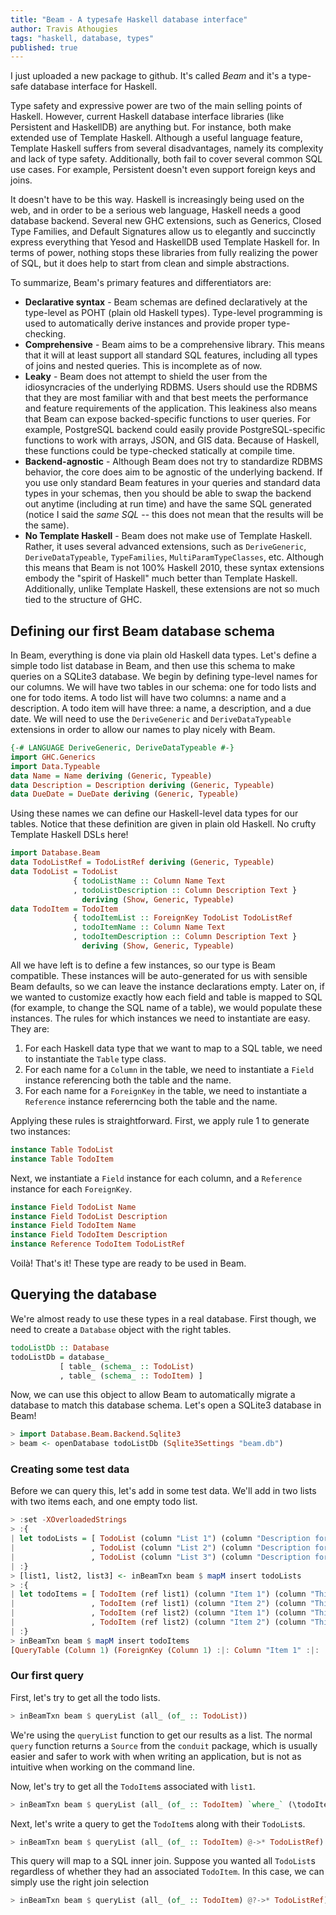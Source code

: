 ```yaml
---
title: "Beam - A typesafe Haskell database interface"
author: Travis Athougies
tags: "haskell, database, types"
published: true
---
```


I just uploaded a new package to github. It's called *Beam* and it's a type-safe database interface
for Haskell.

Type safety and expressive power are two of the main selling points of Haskell. However,
current Haskell database interface libraries (like Persistent and HaskellDB) are anything but. For instance, both
make extended use of Template Haskell. Although a useful language feature, Template Haskell suffers
from several disadvantages, namely its complexity and lack of type safety. Additionally, both fail to cover several common SQL use cases. For example, Persistent doesn't even support foreign keys and joins. 

It doesn't have to be this way. Haskell is increasingly being used on the web, and in order to be a serious web language, Haskell needs a good database backend. Several new GHC extensions, such as Generics, Closed Type Families, and Default Signatures allow us to elegantly and succinctly express everything that Yesod and HaskellDB used Template Haskell for. In terms of power, nothing stops these libraries from fully realizing the power of SQL, but it does help to start from clean and simple abstractions.

To summarize, Beam's primary features and differentiators are:

- **Declarative syntax** - Beam schemas are defined declaratively at the type-level as POHT (plain old Haskell types). Type-level programming is used to automatically derive instances and provide proper type-checking.
- **Comprehensive** - Beam aims to be a comprehensive library. This means that it will at least support all standard SQL features, including all types of joins and nested queries. This is incomplete as of now.
- **Leaky** - Beam does not attempt to shield the user from the idiosyncracies of the underlying RDBMS. Users should use the RDBMS that they are most familiar with and that best meets the performance and feature requirements of the application. This leakiness also means that Beam can expose backed-specific functions to user queries. For example, PostgreSQL backend could easily provide PostgreSQL-specific functions to work with arrays, JSON, and GIS data. Because of Haskell, these functions could be type-checked statically at compile time.
- **Backend-agnostic** - Although Beam does not try to standardize RDBMS behavior, the core does aim to be agnostic of the underlying backend. If you use only standard Beam features in your queries and standard data types in your schemas, then you should be able to swap the backend out anytime (including at run time) and have the same SQL generated (notice I said the *same SQL* -- this does not mean that the results will be the same).
- **No Template Haskell** - Beam does not make use of Template Haskell. Rather, it uses several advanced extensions, such as `DeriveGeneric`, `DeriveDataTypeable`, `TypeFamilies`, `MultiParamTypeClasses`, etc. Although this means that Beam is not 100% Haskell 2010, these syntax extensions embody the "spirit of Haskell" much better than Template Haskell. Additionally, unlike Template Haskell, these extensions are not so much tied to the structure of GHC.

## Defining our first Beam database schema

In Beam, everything is done via plain old Haskell data types. Let's define a simple todo list database in Beam, and then use this schema to make queries on a SQLite3 database. We begin by defining type-level names for our columns. We will have two tables in our schema: one for todo lists and one for todo items. A todo list will have two columns: a name and a description. A todo item will have three: a name, a description, and a due date. We will need to use the `DeriveGeneric` and `DeriveDataTypeable` extensions in order to allow our names to play nicely with Beam.

```haskell
{-# LANGUAGE DeriveGeneric, DeriveDataTypeable #-}
import GHC.Generics
import Data.Typeable
data Name = Name deriving (Generic, Typeable)
data Description = Description deriving (Generic, Typeable)
data DueDate = DueDate deriving (Generic, Typeable)
```

Using these names we can define our Haskell-level data types for our tables. Notice that these definition are given in plain old Haskell. No crufty Template Haskell DSLs here!

```haskell
import Database.Beam
data TodoListRef = TodoListRef deriving (Generic, Typeable)
data TodoList = TodoList
              { todoListName :: Column Name Text
              , todoListDescription :: Column Description Text }
                deriving (Show, Generic, Typeable)
data TodoItem = TodoItem
              { todoItemList :: ForeignKey TodoList TodoListRef
              , todoItemName :: Column Name Text
              , todoItemDescription :: Column Description Text }
                deriving (Show, Generic, Typeable)
```

All we have left is to define a few instances, so our type is Beam compatible. These instances will be auto-generated for us with sensible Beam defaults, so we can leave the instance declarations empty. Later on, if we wanted to customize exactly how each field and table is mapped to SQL (for example, to change the SQL name of a table), we would populate these instances. The rules for which instances we need to instantiate are easy. They are:

1. For each Haskell data type that we want to map to a SQL table, we need to instantiate the `Table` type class.
2. For each name for a `Column` in the table, we need to instantiate a `Field` instance referencing both the table and the name.
3. For each name for a `ForeignKey` in the table, we need to instantiate a `Reference` instance refererncing both the table and the name.

Applying these rules is straightforward. First, we apply rule 1 to generate two instances:

```haskell
instance Table TodoList
instance Table TodoItem
```

Next, we instantiate a `Field` instance for each column, and a `Reference` instance for each `ForeignKey`.

```haskell
instance Field TodoList Name
instance Field TodoList Description
instance Field TodoItem Name
instance Field TodoItem Description
instance Reference TodoItem TodoListRef
```

Voilà! That's it! These type are ready to be used in Beam.

## Querying the database

We're almost ready to use these types in a real database. First though, we need to create a `Database` object with the right tables.

```haskell
todoListDb :: Database
todoListDb = database_
           [ table_ (schema_ :: TodoList)
           , table_ (schema_ :: TodoItem) ]
```

Now, we can use this object to allow Beam to automatically migrate a database to match this database schema. Let's open a SQLite3 database in Beam!

```haskell
> import Database.Beam.Backend.Sqlite3
> beam <- openDatabase todoListDb (Sqlite3Settings "beam.db")
```

### Creating some test data

Before we can query this, let's add in some test data. We'll add in two lists with two items each, and one empty todo list.

```haskell
> :set -XOverloadedStrings
> :{
| let todoLists = [ TodoList (column "List 1") (column "Description for list 1")
|                 , TodoList (column "List 2") (column "Description for list 2")
|                 , TodoList (column "List 3") (column "Description for list 3") ]
| :}
> [list1, list2, list3] <- inBeamTxn beam $ mapM insert todoLists
> :{
| let todoItems = [ TodoItem (ref list1) (column "Item 1") (column "This is item 1 in list 1")
|                 , TodoItem (ref list1) (column "Item 2") (column "This is item 2 in list 1")
|                 , TodoItem (ref list2) (column "Item 1") (column "This is item 1 in list 2")
|                 , TodoItem (ref list2) (column "Item 2") (column "This is item 2 in list 2") ]
| :}
> inBeamTxn beam $ mapM insert todoItems
[QueryTable (Column 1) (ForeignKey (Column 1) :|: Column "Item 1" :|: ...]
```

### Our first query

First, let's try to get all the todo lists.

```haskell
> inBeamTxn beam $ queryList (all_ (of_ :: TodoList))
```

We're using the `queryList` function to get our results as a list. The normal `query` function returns a `Source` from the `conduit` package, which is usually easier and safer to work with when writing an application, but is not as intuitive when working on the command line.

Now, let's try to get all the `TodoItem`s associated with `list1`.
  
```haskell
> inBeamTxn beam $ queryList (all_ (of_ :: TodoItem) `where_` (\todoItem -> todoItem # TodoListRef ==# pk_ list1)
```

Next, let's write a query to get the `TodoItem`s along with their `TodoList`s.

```haskell
> inBeamTxn beam $ queryList (all_ (of_ :: TodoItem) @->* TodoListRef)
```

This query will map to a SQL inner join. Suppose you wanted all `TodoList`s regardless of whether they had an associated `TodoItem`. In this case, we can simply use the right join selection

```haskell
> inBeamTxn beam $ queryList (all_ (of_ :: TodoItem) @?->* TodoListRef)
```